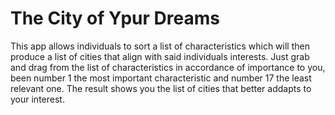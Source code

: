 # The City of Ypur Dreams

This app allows individuals to sort a list of characteristics which will then produce a list of cities that align with said individuals interests.
Just grab and drag from the list of characteristics in accordance of importance to you, been number 1 the most important characteristic and number 17 the least relevant one. 
The result shows you the list of cities that better addapts to your interest.
